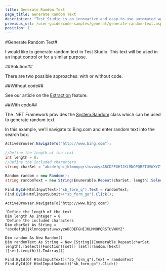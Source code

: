 ```yaml
---
title: Generate Random Text
page_title: Generate Random Text
description: "Test Studio is an innovative and easy-to-use automated web, WPF and load testing solution. Test Studio tests support essential technologies like ASP.NET AJAX, Silverlight, PHP and MVC. HTML5, Testing framework, functional testing, performance testing, load testing, exploratory testing, manual testing."
previous_url: /user-guide/code-samples/general/generate-random-text.aspx, /user-guide/code-samples/general/generate-random-text
position: 1
---
```

#Generate Random Text#

I would like to generate random text in Test Studio. This text will be used in an input control or for a similar purpose.

##Solution##

There are two possible approaches: with or without code.

##Without code##

See our article on the <a href="/features/verifications/Extraction" target="_blank">Extraction</a> feature.

##With code##

The .NET Framework provides the <a href="http://msdn.microsoft.com/en-us/library/system.random.aspx" target="_blank">System.Random</a> class which can be used to generate random text.

In this example, we'll navigate to Bing.com and enter random text into the search box.

```C#
ActiveBrowser.NavigateTo("http://www.bing.com");
 
//Define the length of the text
int length = 8;
//Define the included characters
string charSet = "abcdefghijklmnopqrstuvwxyzABCDEFGHIJKLMNOPQRSTUVWXYZ";
 
Random random = new Random();
string randomText = new String(Enumerable.Repeat(charSet, length).Select(set => set[random.Next(set.Length)]).ToArray());
 
Find.ById<HtmlInputText>("sb_form_q").Text = randomText;
Find.ById<HtmlInputSubmit>("sb_form_go").Click();
```
```VB
ActiveBrowser.NavigateTo("http://www.bing.com")
 
'Define the length of the text
Dim length As Integer = 8
'Define the included characters
Dim charSet As String = "abcdefghijklmnopqrstuvwxyzABCDEFGHIJKLMNOPQRSTUVWXYZ"
 
Dim random As New Random()
Dim randomText As String = New [String](Enumerable.Repeat(charSet, length).[Select](Function([set]) [set](random.[Next]([set].Length))).ToArray())
 
Find.ById(Of HtmlInputText)("sb_form_q").Text = randomText
Find.ById(Of HtmlInputSubmit)("sb_form_go").Click()
```


